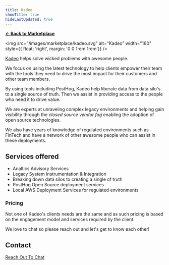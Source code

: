 ```yaml
---
title: Kadeo
showTitle: true
hideLastUpdated: true
---
```


**[← Back to Marketplace](/marketplace)**

<img src="/images/marketplace/kadeo.svg" alt="Kadeo" width="160" style={{ float: 'right', margin: '0 0 1rem 1rem'}} />

[Kadeo](https://kadeo.au) helps solve wicked problems with awesome people. 

We focus on using the latest technology to help clients empower their team with the tools they need to drive the most impact for their customers and other team members. 

By using tools including PostHog, Kadeo help liberate data from data silo's to a single source of truth. Then we assist in providing access to the people who need it to drive value.

We are experts at unraveling complex legacy environments and helping gain visibility through the *closed source vendor fog* enabling the adoption of open source technologies. 

We also have years of knowledge of regulated environments such as FinTech and have a network of other awesome people who can assist in these deployments.

## Services offered

- Analtics Advisory Services
- Legacy System Instrumentation & Integration
- Breaking down data silos to creating a single of truth
- PostHog Open Source deployment services
- Local AWS Deployment Services for regulated environments


### Pricing

Not one of Kadeo's clients needs are the same and as such pricing is based on the engagement model and services required by the client. 

We love to chat so please reach out and let's get to know each other!

## Contact

[Reach Out To Chat](mailto:marketplace+kadeo@posthog.com)